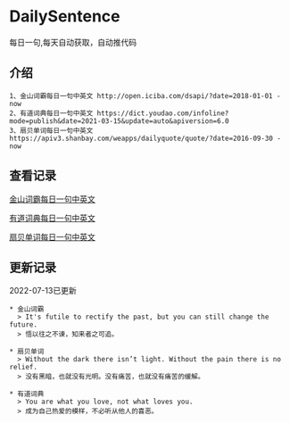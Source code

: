 # DailySentence

每日一句,每天自动获取，自动推代码

## 介绍

```
1、金山词霸每日一句中英文 http://open.iciba.com/dsapi/?date=2018-01-01 - now
2、有道词典每日一句中英文 https://dict.youdao.com/infoline?mode=publish&date=2021-03-15&update=auto&apiversion=6.0
3、扇贝单词每日一句中英文 https://apiv3.shanbay.com/weapps/dailyquote/quote/?date=2016-09-30 - now
```

## 查看记录

[金山词霸每日一句中英文](./data/iciba/)

[有道词典每日一句中英文](./data/youdao/)

[扇贝单词每日一句中英文](./data/shanbay/)

## 更新记录
2022-07-13已更新 
```
* 金山词霸
  > It's futile to rectify the past, but you can still change the future.
  > 悟以往之不谏，知来者之可追。

* 扇贝单词
  > Without the dark there isn’t light. Without the pain there is no relief.
  > 没有黑暗，也就没有光明。没有痛苦，也就没有痛苦的缓解。

* 有道词典
  > You are what you love, not what loves you.
  > 成为自己热爱的模样，不必听从他人的喜恶。

```
